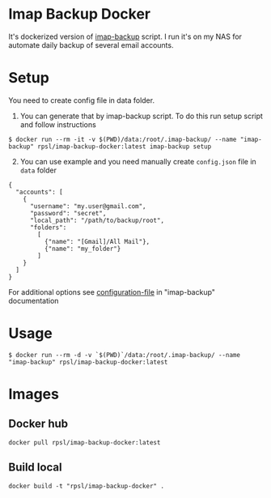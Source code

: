 # Imap Backup Docker

It's dockerized version of [imap-backup](https://github.com/joeyates/imap-backup) script. I run it's on my NAS for automate daily backup of several email accounts.

# Setup

You need to create config file in data folder. 

1) You can generate that by imap-backup script. To do this run setup script and follow instructions

```
$ docker run --rm -it -v $(PWD)/data:/root/.imap-backup/ --name "imap-backup" rpsl/imap-backup-docker:latest imap-backup setup
```

2) You can use example and you need manually create `config.json` file in `data` folder

```
{
  "accounts": [
    {
      "username": "my.user@gmail.com",
      "password": "secret",
      "local_path": "/path/to/backup/root",
      "folders":
        [
          {"name": "[Gmail]/All Mail"},
          {"name": "my_folder"}
        ]
    }
  ]
}
```

For additional options see [configuration-file](https://github.com/joeyates/imap-backup#configuration-file) in "imap-backup" documentation

# Usage
```
$ docker run --rm -d -v `$(PWD)`/data:/root/.imap-backup/ --name "imap-backup" rpsl/imap-backup-docker:latest
```

# Images

## Docker hub
```
docker pull rpsl/imap-backup-docker:latest
```


## Build local

```
docker build -t "rpsl/imap-backup-docker" .
```

